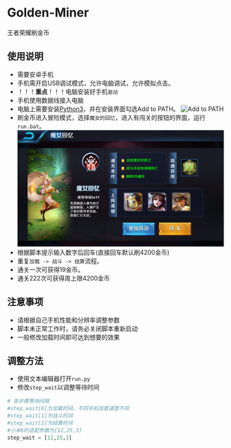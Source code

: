 # Golden-Miner
王者荣耀刷金币

## 使用说明
- 需要安卓手机
- 手机需开启USB调试模式，允许电脑调试，允许模拟点击。
- ！！！**重点**！！！电脑安装好手机`驱动`
- 手机使用数据线接入电脑
- 电脑上需要安装[Python3](https://www.python.org/downloads/)，并在安装界面勾选Add to PATH。
![Add to PATH](https://imgsa.baidu.com/exp/w=480/sign=b0e60784a1d3fd1f3609a332004f25ce/80cb39dbb6fd5266e27ba8bea218972bd50736c3.jpg)
- 刷金币进入冒险模式，选择`魔女的回忆`，进入有闯关的按钮的界面，运行`run.bat`。
![pic](https://github.com/Henvy-Mango/Golden-Miner/raw/master/pic.png)
- 根据脚本提示输入数字后回车(直接回车默认刷4200金币)
- 重复`加载 -> 战斗 -> 结算`流程。
- 通关一次可获得19金币。
- 通关222次可获得周上限4200金币

## 注意事项
- 请根据自己手机性能和分辨率调整参数
- 脚本未正常工作时，请务必关闭脚本重新启动
- 一般修改加载时间即可达到想要的效果

## 调整方法 
- 使用文本编辑器打开`run.py`
- 修改`step_wait`以调整等待时间
```python
# 各步骤等待间隔
#step_wait[0]为加载时间，不同手机加载速度不同
#step_wait[1]为战斗时间
#step_wait[2]为结算时间
#小米6的适配参数为[12,25,3]
step_wait = [12,25,3]
```

